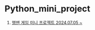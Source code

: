 # Python_mini_project


1. [행맨 게임 미니 프로젝트 2024.07.05 ~]([https://github.com/jysung1122/Python_mini_project](https://github.com/jysung1122/Mini_Project_Hangman))
